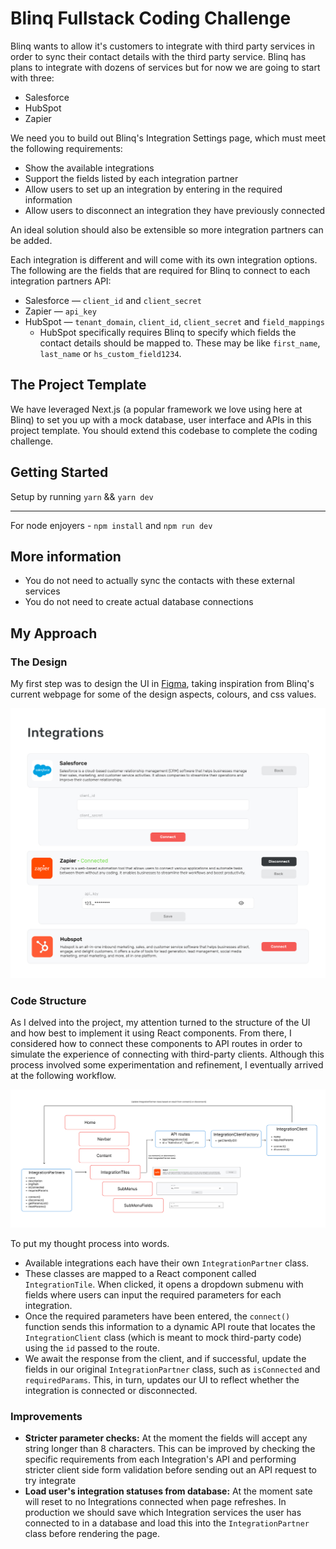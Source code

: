 # Blinq Fullstack Coding Challenge

Blinq wants to allow it's customers to integrate with third party services in order to sync their contact details with the third party service. Blinq has plans to integrate with dozens of services but for now we are going to start with three:

- Salesforce
- HubSpot
- Zapier

We need you to build out Blinq's Integration Settings page, which must meet the following requirements:

- Show the available integrations
- Support the fields listed by each integration partner
- Allow users to set up an integration by entering in the required information
- Allow users to disconnect an integration they have previously connected

An ideal solution should also be extensible so more integration partners can be added.

Each integration is different and will come with its own integration options. The following are the fields that are required for Blinq to connect to each integration partners API:

- Salesforce — `client_id` and `client_secret`
- Zapier — `api_key`
- HubSpot — `tenant_domain`, `client_id`, `client_secret` and `field_mappings`
  - HubSpot specifically requires Blinq to specify which fields the contact details should be mapped to. These may be like `first_name`, `last_name` or `hs_custom_field1234`.

## The Project Template

We have leveraged Next.js (a popular framework we love using here at Blinq) to set you up with a mock database, user interface and APIs in this project template. You should extend this codebase to complete the coding challenge.

## Getting Started

Setup by running `yarn` && `yarn dev`

***

For node enjoyers - `npm install` and `npm run dev`

## More information

- You do not need to actually sync the contacts with these external services
- You do not need to create actual database connections

## My Approach

### The Design

My first step was to design the UI in [Figma](https://www.figma.com/file/gcEg3ysFjSDNMbcvgbzK60/Blinq---Fullstack-Coding-Project---Design-Sheet?node-id=0%3A1&t=rWFbJp6ujTiw7eVM-1), taking inspiration from Blinq's current webpage for some of the design aspects, colours, and css values.

![Figma Design](/public/assets/FigmaDesign.jpg)

### Code Structure

As I delved into the project, my attention turned to the structure of the UI and how best to implement it using React components. From there, I considered how to connect these components to API routes in order to simulate the experience of connecting with third-party clients. Although this process involved some experimentation and refinement, I eventually arrived at the following workflow.

![Code Structure](/public/assets/Structure.jpg)

To put my thought process into words.

- Available integrations each have their own `IntegrationPartner` class.
- These classes are mapped to a React component called `IntegrationTile`. When clicked, it opens a dropdown submenu with fields where users can input the required parameters for each integration.
- Once the required parameters have been entered, the `connect()` function sends this information to a dynamic API route that locates the `IntegrationClient` class (which is meant to mock third-party code) using the `id` passed to the route.
- We await the response from the client, and if successful, update the fields in our original `IntegrationPartner` class, such as `isConnected` and `requiredParams`. This, in turn, updates our UI to reflect whether the integration is connected or disconnected.

### Improvements

- **Stricter parameter checks:** At the moment the fields will accept any string longer than 8 characters. This can be improved by checking the specific requirements from each Integration's API and performing stricter client side form validation before sending out an API request to try integrate
- **Load user's integration statuses from database:** At the moment sate will reset to no Integrations connected when page refreshes. In production we should save which Integration services the user has connected to in a database and load this into the `IntegrationPartner` class before rendering the page.
